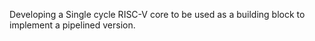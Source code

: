 Developing a Single cycle RISC-V core to be used as a building block to implement a pipelined version.
